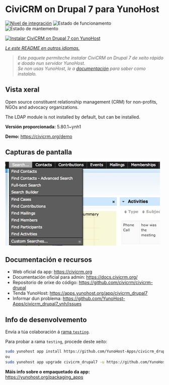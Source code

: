 <!--
NOTA: Este README foi creado automáticamente por <https://github.com/YunoHost/apps/tree/master/tools/readme_generator>
NON debe editarse manualmente.
-->

# CiviCRM on Drupal 7 para YunoHost

[![Nivel de integración](https://apps.yunohost.org/badge/integration/civicrm_drupal7)](https://ci-apps.yunohost.org/ci/apps/civicrm_drupal7/)
![Estado de funcionamento](https://apps.yunohost.org/badge/state/civicrm_drupal7)
![Estado de mantemento](https://apps.yunohost.org/badge/maintained/civicrm_drupal7)

[![Instalar CiviCRM on Drupal 7 con YunoHost](https://install-app.yunohost.org/install-with-yunohost.svg)](https://install-app.yunohost.org/?app=civicrm_drupal7)

*[Le este README en outros idiomas.](./ALL_README.md)*

> *Este paquete permíteche instalar CiviCRM on Drupal 7 de xeito rápido e doado nun servidor YunoHost.*  
> *Se non usas YunoHost, le a [documentación](https://yunohost.org/install) para saber como instalalo.*

## Vista xeral

Open source constituent relationship management (CRM) for non-profits, NGOs and advocacy organizations.

The LDAP module is not installed by default, but can be installed.


**Versión proporcionada:** 5.80.1~ynh1

**Demo:** <https://civicrm.org/demo>

## Capturas de pantalla

![Captura de pantalla de CiviCRM on Drupal 7](./doc/screenshots/screenshot.png)

## Documentación e recursos

- Web oficial da app: <https://civicrm.org>
- Documentación oficial para admin: <https://docs.civicrm.org/>
- Repositorio de orixe do código: <https://github.com/civicrm/civicrm-drupal>
- Tenda YunoHost: <https://apps.yunohost.org/app/civicrm_drupal7>
- Informar dun problema: <https://github.com/YunoHost-Apps/civicrm_drupal7_ynh/issues>

## Info de desenvolvemento

Envía a túa colaboración á [rama `testing`](https://github.com/YunoHost-Apps/civicrm_drupal7_ynh/tree/testing).

Para probar a rama `testing`, procede deste xeito:

```bash
sudo yunohost app install https://github.com/YunoHost-Apps/civicrm_drupal7_ynh/tree/testing --debug
ou
sudo yunohost app upgrade civicrm_drupal7 -u https://github.com/YunoHost-Apps/civicrm_drupal7_ynh/tree/testing --debug
```

**Máis info sobre o empaquetado da app:** <https://yunohost.org/packaging_apps>
